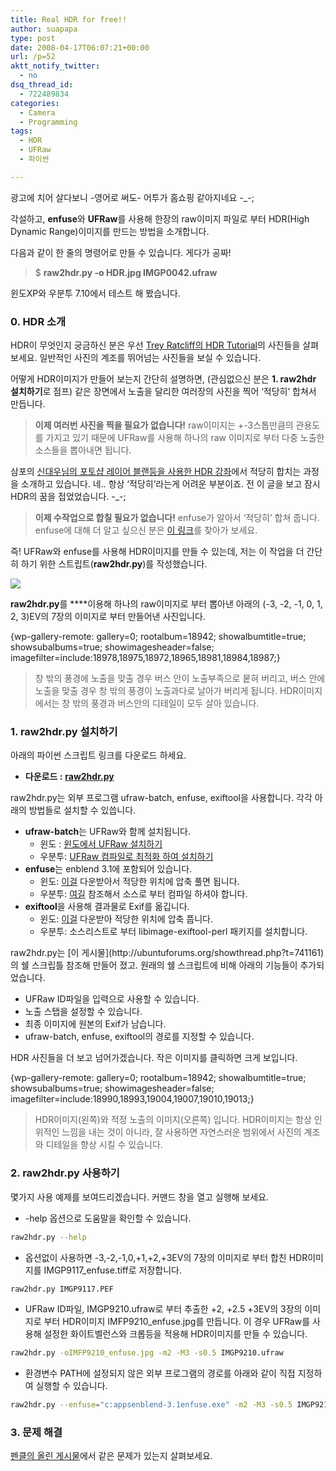 ```yaml
---
title: Real HDR for free!!
author: suapapa
type: post
date: 2008-04-17T06:07:21+00:00
url: /p=52
aktt_notify_twitter:
  - no
dsq_thread_id:
  - 722489834
categories:
  - Camera
  - Programming
tags:
  - HDR
  - UFRaw
  - 파이썬

---
```

광고에 치어 살다보니 -영어로 써도- 어투가 홈쇼핑 같아지네요 -_-;

각설하고, **enfuse**와 **UFRaw**를 사용해 한장의 raw이미지 파일로 부터 HDR(High Dynamic Range)이미지를 만드는 방법을 소개합니다.

다음과 같이 한 줄의 명령어로 만들 수 있습니다. 게다가 공짜!

> $ **raw2hdr.py -o HDR.jpg IMGP0042.ufraw**

윈도XP와 우분투 7.10에서 테스트 해 봤습니다.



### 0. HDR 소개

HDR이 무엇인지 궁금하신 분은 우선 [Trey Ratcliff의 HDR Tutorial](http://stuckincustoms.com/2006/06/06/548/)의 사진들을 살펴 보세요. 일반적인 사진의 계조를 뛰어넘는 사진들을 보실 수 있습니다.

어떻게 HDR이미지가 만들어 보는지 간단히 설명하면, (관심없으신 분은 **1. raw2hdr 설치하기**로 점프) 같은 장면에서 노출을 달리한 여러장의 사진을 찍어 &#8216;적당히&#8217; 합쳐서 만듭니다.

> **이제 여러번 사진을 찍을 필요가 없습니다!** raw이미지는 +-3스톱만큼의 관용도를 가지고 있기 때문에 UFRaw를 사용해 하나의 raw 이미지로 부터 다중 노출한 소스들을 뽑아내면 됩니다.

삼포의 [신대우님의 포토샵 레이어 블랜등을 사용한 HDR 강좌](http://www.ssdslr.com/bbs/zboard.php?id=blecture&#038;page=1&#038;sn1=&#038;divpage=1&#038;sn=off&#038;ss=on&#038;sc=on&#038;keyword=HDR&#038;select_arrange=headnum&#038;desc=asc&#038;no=431)에서 적당히 합치는 과정을 소개하고 있습니다. 네.. 항상 &#8216;적당히&#8217;라는게 어려운 부분이죠. 전 이 글을 보고 잠시 HDR의 꿈을 접었었습니다. -_-;

> **이제 수작업으로 합칠 필요가 없습니다!** enfuse가 알아서 &#8216;적당히&#8217; 합쳐 줍니다. enfuse에 대해 더 알고 싶으신 분은 [이 링크](http://wiki.panotools.org/Enfuse)를 찾아가 보세요.

즉! UFRaw와 enfuse를 사용해 HDR이미지를 만들 수 있는데, 저는 이 작업을 더 간단히 하기 위한 스트립트(**raw2hdr.py**)를 작성했습니다.

![](https://asset.homin.dev/blog/2008/04/imgp9117_enfuse.jpg)

**raw2hdr.py**를 ****이용해 하나의 raw이미지로 부터 뽑아낸 아래의 (-3, -2, -1, 0, 1, 2, 3)EV의 7장의 이미지로 부터 만들어낸 사진입니다.

{wp-gallery-remote: gallery=0; rootalbum=18942; showalbumtitle=true; showsubalbums=true; showimagesheader=false; imagefilter=include:18978,18975,18972,18965,18981,18984,18987;}

> 창 밖의 풍경에 노출을 맞출 경우 버스 안이 노출부족으로 뭍혀 버리고, 버스 안에 노출을 맞출 경우 창 밖의 풍경이 노출과다로 날아가 버리게 됩니다. HDR이미지에서는 창 밖의 풍경과 버스안의 디테일이 모두 살아 있습니다.

### 1. raw2hdr.py 설치하기

아래의 파이썬 스크립트 링크를 다운로드 하세요.

  * **다운로드 :** **[raw2hdr.py][1]**

<p align="left">
  raw2hdr.py는 외부 프로그램 ufraw-batch, enfuse, exiftool을 사용합니다. 각각 아래의 방법들로 설치할 수 있씁니다.
</p>

  * **ufraw-batch**는 UFRaw와 함께 설치됩니다. 
      * 윈도 : [윈도에서 UFRaw 설치하기][2]
      * 우분투: [UFRaw 컴파일로 최적화 하여 설치하기](https://homin.dev/blog/p=174)
  * **enfuse**는 enblend 3.1에 포함되어 있습니다. 
      * 윈도: [이걸](http://hugin.panotools.org/testing/enblend/enblend-3.1_win32_pre1.zip) 다운받아서 적당한 위치에 압축 풀면 됩니다.
      * 우분투: [여길](http://wiki.panotools.org/Hugin_Compiling_Ubuntu#Building_Enblend) 참조해서 소스로 부터 컴파일 하셔야 합니다.
  * **exiftool**을 사용해 결과물로 Exif를 옮깁니다. 
      * 윈도: [이걸](http://www.sno.phy.queensu.ca/~phil/exiftool/exiftool-7.24.zip) 다운받아 적당한 위치에 압축 풉니다.
      * 우분투: 소스리스트로 부터 libimage-exiftool-perl 패키지를 설치합니다.

<p align="left">
  raw2hdr.py는 [이 게시물](http://ubuntuforums.org/showthread.php?t=741161)의 쉘 스크립틀 참조해 만들어 졌고. 원래의 쉘 스크립트에 비해 아래의 기능들이 추가되었습니다.
</p>

  * UFRaw ID파일을 입력으로 사용할 수 있습니다.
  * 노출 스탭을 설정할 수 있습니다.
  * 최종 이미지에 원본의 Exif가 남습니다.
  * ufraw-batch, enfuse, exiftool의 경로를 지정할 수 있습니다.

HDR 사진들을 더 보고 넘어가겠습니다. 작은 이미지를 클릭하면 크게 보입니다.

{wp-gallery-remote: gallery=0; rootalbum=18942; showalbumtitle=true; showsubalbums=true; showimagesheader=false; imagefilter=include:18990,18993,19004,19007,19010,19013;}

> <p align="left">
>   HDR이미지(왼쪽)와 적정 노출의 이미지(오른쪽) 입니다. HDR이미지는 항상 인위적인 느낌을 내는 것이 아니라, 잘 사용하면 자연스러운 범위에서 사진의 계조와 디테일을 향상 시킬 수 있습니다.
> </p>

<h3 align="left">
  2. raw2hdr.py 사용하기
</h3>

<p align="left">
  몇가지 사용 예제를 보여드리겠습니다. 커맨드 창을 열고 실행해 보세요.
</p>

  * -help 옵션으로 도움말을 확인할 수 있습니다.

```bash
raw2hdr.py --help
```

  * 옵션없이 사용하면 -3,-2,-1,0,+1,+2,+3EV의 7장의 이미지로 부터 합친 HDR이미지를 IMGP9117_enfuse.tiff로 저장합니다.

```bash
raw2hdr.py IMGP9117.PEF
```

  * UFRaw ID파일, IMGP9210.ufraw로 부터 추출한 +2, +2.5 +3EV의 3장의 이미지로 부터 HDR이미지 IMFP9210_enfuse.jpg를 만듭니다. 이 경우 UFRaw를 사용해 설정한 화이트벨런스와 크롭등을 적용해 HDR이미지를 만들 수 있습니다.

```bash
raw2hdr.py -oIMFP9210_enfuse.jpg -m2 -M3 -s0.5 IMGP9210.ufraw
```

  * 환경변수 PATH에 설정되지 않은 외부 프로그램의 경로를 아래와 같이 직접 지정하여 실행할 수 있습니다.

```bash
raw2hdr.py --enfuse="c:appsenblend-3.1enfuse.exe" -m2 -M3 -s0.5 IMGP9210.PEF
```

### 3. 문제 해결

[펜클의 올린 게시물](http://www.pentaxclub.co.kr/bbs/zboard.php?id=Used&#038;page=1&#038;sn1=&#038;divpage=1&#038;sn=off&#038;ss=on&#038;sc=on&#038;select_arrange=headnum&#038;desc=asc&#038;no=2920)에서 같은 문제가 있는지 살펴보세요.

 [1]: https://homin.dev/svn/OneFiler/raw2hdr.py
 [2]: https://homin.dev/blog/p=164